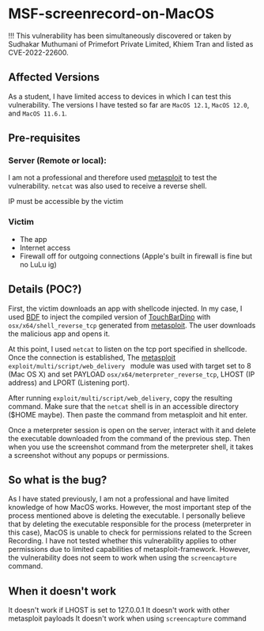 # MSF-screenrecord-on-MacOS
!!! This vulnerability has been simultaneously discovered or taken by Sudhakar Muthumani of Primefort Private Limited, Khiem Tran and listed as CVE-2022-22600.
## Affected Versions
As a student, I have limited access to devices in which I can test this vulnerability. The versions I have tested so far are `MacOS 12.1`, `MacOS 12.0`, and `MacOS 11.6.1`.

## Pre-requisites
### Server (Remote or local):
I am not a professional and therefore used [metasploit](https://github.com/rapid7/metasploit-framework) to test the vulnerability. `netcat` was also used to receive a reverse shell.

IP must be accessible by the victim
### Victim
- The app
- Internet access
- Firewall off for outgoing connections (Apple's built in firewall is fine but no LuLu ig)

## Details (POC?)
First, the victim downloads an app with shellcode injected. In my case, I used [BDF](https://github.com/secretsquirrel/the-backdoor-factory) to inject the compiled version of [TouchBarDino](https://github.com/yuhuili/TouchBarDino) with `osx/x64/shell_reverse_tcp` generated from [metasploit](https://github.com/rapid7/metasploit-framework). The user downloads the malicious app and opens it.

At this point, I used `netcat` to listen on the tcp port specified in shellcode. Once the connection is established, The [metasploit](https://github.com/rapid7/metasploit-framework) `exploit/multi/script/web_delivery ` module was used with target set to 8 (Mac OS X) and set PAYLOAD `osx/x64/meterpreter_reverse_tcp`, LHOST (IP address) and LPORT (Listening port). 

After running `exploit/multi/script/web_delivery`, copy the resulting command. Make sure that the `netcat` shell is in an accessible directory ($HOME maybe). Then paste the command from metasploit and hit enter.

Once a meterpreter session is open on the server, interact with it and delete the executable downloaded from the command of the previous step. Then when you use the screenshot command from the meterpreter shell, it takes a screenshot without any popups or permissions.

## So what is the bug?
As I have stated previously, I am not a professional and have limited knowledge of how MacOS works. However, the most important step of the process mentioned above is deleting the executable. I personally believe that by deleting the executable responsible for the process (meterpreter in this case),  MacOS is unable to check for permissions related to the Screen Recording. I have not tested whether this vulnerability applies to other permissions due to limited capabilities of metasploit-framework. However, the vulnerability does not seem to work when using the `screencapture` command. 

## When it doesn't work
It doesn't work if LHOST is set to 127.0.0.1
It doesn't work with other metasploit payloads
It doesn't work when using `screencapture` command

